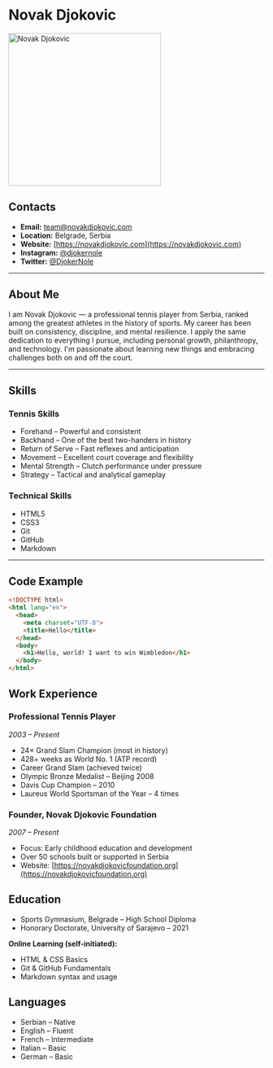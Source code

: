 # Novak Djokovic

<img src="https://upload.wikimedia.org/wikipedia/commons/thumb/d/d7/Novak_Djokovic_2024_Paris_Olympics.jpg/500px-Novak_Djokovic_2024_Paris_Olympics.jpg" alt="Novak Djokovic" width="300" />

## Contacts

- **Email:** team@novakdjokovic.com  
- **Location:** Belgrade, Serbia  
- **Website:** [https://novakdjokovic.com](https://novakdjokovic.com)  
- **Instagram:** [@djokernole](https://instagram.com/djokernole)  
- **Twitter:** [@DjokerNole](https://twitter.com/DjokerNole)  

---

## About Me

I am Novak Djokovic — a professional tennis player from Serbia, ranked among the greatest athletes in the history of sports. My career has been built on consistency, discipline, and mental resilience. I apply the same dedication to everything I pursue, including personal growth, philanthropy, and technology. I'm passionate about learning new things and embracing challenges both on and off the court.

---

## Skills

### Tennis Skills

- Forehand – Powerful and consistent  
- Backhand – One of the best two-handers in history  
- Return of Serve – Fast reflexes and anticipation  
- Movement – Excellent court coverage and flexibility  
- Mental Strength – Clutch performance under pressure  
- Strategy – Tactical and analytical gameplay  

### Technical Skills

- HTML5  
- CSS3  
- Git  
- GitHub  
- Markdown  

---

## Code Example

```html
<!DOCTYPE html>
<html lang="en">
  <head>
    <meta charset="UTF-8">
    <title>Hello</title>
  </head>
  <body>
    <h1>Hello, world! I want to win Wimbledon</h1>
  </body>
</html>
```
## Work Experience

### Professional Tennis Player  
*2003 – Present*

- 24× Grand Slam Champion (most in history)  
- 428+ weeks as World No. 1 (ATP record)  
- Career Grand Slam (achieved twice)  
- Olympic Bronze Medalist – Beijing 2008  
- Davis Cup Champion – 2010  
- Laureus World Sportsman of the Year – 4 times  

### Founder, Novak Djokovic Foundation  
*2007 – Present*

- Focus: Early childhood education and development  
- Over 50 schools built or supported in Serbia  
- Website: [https://novakdjokovicfoundation.org](https://novakdjokovicfoundation.org)

## Education

- Sports Gymnasium, Belgrade – High School Diploma  
- Honorary Doctorate, University of Sarajevo – 2021  

**Online Learning (self-initiated):**  
- HTML & CSS Basics  
- Git & GitHub Fundamentals  
- Markdown syntax and usage  

## Languages

- Serbian – Native  
- English – Fluent  
- French – Intermediate  
- Italian – Basic  
- German – Basic

